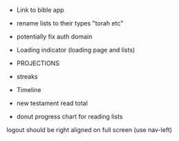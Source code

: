 * Link to bible app

* rename lists to their types "torah etc"
* potentially fix auth domain
* Loading indicator (loading page and lists)

* PROJECTIONS
* streaks
* Timeline
* new testament read total
* donut progress chart for reading lists

logout should be right aligned on full screen (use nav-left)
